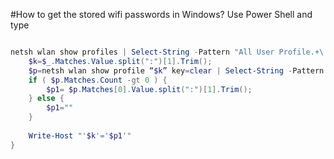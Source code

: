 #How to get the stored wifi passwords in Windows?
Use Power Shell and type

```powershell

netsh wlan show profiles | Select-String -Pattern "All User Profile.+\:\s(.+)$"  | foreach {
	$k=$_.Matches.Value.split(":")[1].Trim(); 
	$p=netsh wlan show profile “$k” key=clear | Select-String -Pattern  "Key Content.+\:\s(.+)$"
	if ( $p.Matches.Count -gt 0 ) { 
		$p1= $p.Matches[0].Value.split(":")[1].Trim(); 
	} else {
		$p1=""
	}
	
	Write-Host "'$k'='$p1'"
}
```

